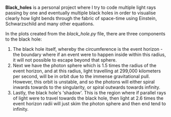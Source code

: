 **Black_holes** is a personal project where I try to code multiple light rays
passing by one and eventually multiple black holes in order to visualise clearly
how light bends through the fabric of space-time using Einstein, Schwarzschild 
and many other equations.

In the plots created from the _black_hole.py_ file, there are three components 
to the black hole:

1) The black hole itself, whereby the circumference is the event horizon - the 
boundary where if an event were to happen inside within this radius, it will not
 possible to escape beyond that sphere.
2) Next we have the photon sphere which is 1.5 times the radius of the event 
horizon, and at this radius, light travelling at 299,000 kilometers per second, 
will be in orbit due to the immense gravitational pull. However, this orbit is 
unstable, and so the photons will either spiral inwards towards to the 
singularity, or spiral outwards towards infinity.
3) Lastly, the black hole's 'shadow'. This is the region where if parallel rays 
of light were to travel towards the black hole, then light at 2.6 times the 
event horizon radii will just skim the photon sphere and then end tend to 
infinity.